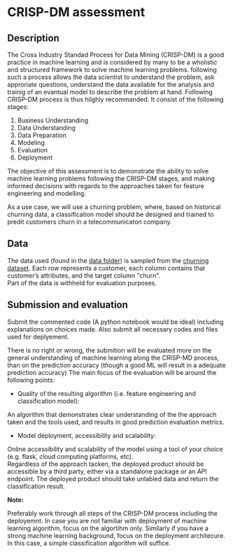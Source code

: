 # CRISP-DM assessment

## Description

The Cross Industry Standad Process for Data Mining (CRISP-DM) is a good practice in machine learning and is considered by many to be a wholistic and structured framework to solve machine learning problems. following such a process allows the data scientist to understand the problem, ask approriate questions, understand the data available for the analysis and trainig of an evantual model to describe the problem at hand.
Following CRISP-DM process is thus hilghly recommanded. It consist of the following stages:

1. Business Understanding
2. Data Understanding
3. Data Preparation
4. Modeling
5. Evaluation
6. Deployment  

The objective of this assessment is to demonstrate the ability to solve machine learning problems following the CRISP-DM stages, and making informed decisions with regards to the approaches taken for feature engineering and modelling.

As a use case, we will use a churning problem, where, based on historical churning data, a classification model should be designed and trained to predit customers churn in a telecommunicaton company.

## Data 

The data used (found in the [data folder](./data)) is sampled from the [churning dataset](https://www.ibm.com/communities/analytics/watson-analytics-blog/guide-to-sample-datasets/).
Each row represents a customer, each column contains that customer’s attributes, and the target column "churn".  
Part of the data is withheld for evaluation purposes.

## Submission and evaluation

Submit the commented code (A python notebook would be ideal) including explanations on choices made. Also submit all necessary codes and files used for deplyement.  

There is no right or wrong, the submition will be evaluated more on the general understanding of machine learning along the CRISP-MD process, than on the prediction accuracy (though a good ML will result in a adequate prediction accuracy)
The main focus of the evaluation will be around the following points:

* Quality of the resulting algorithm (i.e. feature engineering and classification model): 

An algorithm that demonstrates clear understanding of the the approach taken and the tools used, and results in good prediction evaluation metrics.

* Model deployment, accessibility and scalability:

Online accessibility and scalability of the model using a tool of your choice (e.g. flask, cloud computing platforms, etc).  
Regardless of the approach tacken, the deployed product should be accessible by a third party, either via a standalone package or an API endpoint.
The deployed product should take unlabled data and return the classification result.

**Note:**

Preferably work through all steps of the CRISP-DM process including the deployemnt.
In case you are not familiar with deployment of machine learning algorithm, focus on the algortihm only.
Similarly if you have a strong machine learning background, focus on the deployment architecure. In this case, a simple classification algorithm will suffice.